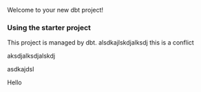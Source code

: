 Welcome to your new dbt project!

### Using the starter project

This project is managed by dbt.
alsdkajlskdjalksdj
this is a conflict

aksdjalksdjalskdj

asdkajdsl

Hello
